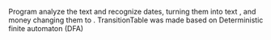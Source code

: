 Program analyze the text and recognize dates, turning them
into text <DATE>, and money changing them to <KWOTA>.
TransitionTable was made based on Deterministic finite automaton (DFA)
